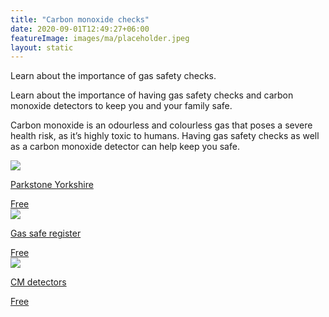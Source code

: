```yaml
---
title: "Carbon monoxide checks"
date: 2020-09-01T12:49:27+06:00
featureImage: images/ma/placeholder.jpeg
layout: static
---
```


Learn about the importance of gas safety checks.

Learn about the importance of having gas safety checks and carbon monoxide detectors to keep you and your family safe.

Carbon monoxide is an odourless and colourless gas that poses a severe health risk, as it’s highly toxic to humans. Having gas safety checks as well as a carbon monoxide detector can help keep you safe.

<a class="ma-link" href="https://www.parkstone-yorkshire.co.uk/safety-first-understanding-the-importance-of-a-gas-safety-check/"><div class="ma-card"><div class="ma-icon"><img src ="/images/icon-check.png"/></div><div class="ma-name"><p>Parkstone Yorkshire</p></div><div class="ma-paid-text"><span>Free</span></div></div></a><a class="ma-link" href="https://www.gassaferegister.co.uk/gas-safety/home-gas-safety/check-your-gas-appliances/"><div class="ma-card"><div class="ma-icon"><img src ="/images/icon-check.png"/></div><div class="ma-name"><p>Gas safe register</p></div><div class="ma-paid-text"><span>Free</span></div></div></a><a class="ma-link" href="https://cmdetectors.com/blog/why-do-i-need-carbon-monoxide-detectors/"><div class="ma-card"><div class="ma-icon"><img src ="/images/icon-check.png"/></div><div class="ma-name"><p>CM detectors</p></div><div class="ma-paid-text"><span>Free</span></div></div></a>  

<br/><br/>






